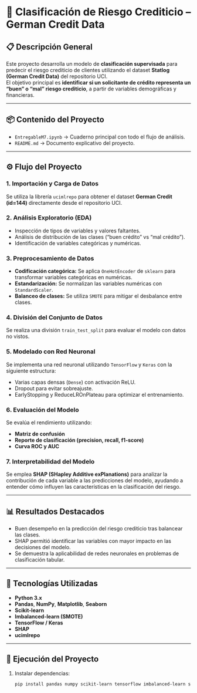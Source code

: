 # 🧠 Clasificación de Riesgo Crediticio – German Credit Data

## 📋 Descripción General
Este proyecto desarrolla un modelo de **clasificación supervisada** para predecir el riesgo crediticio de clientes utilizando el dataset **Statlog (German Credit Data)** del repositorio UCI.  
El objetivo principal es **identificar si un solicitante de crédito representa un “buen” o “mal” riesgo crediticio**, a partir de variables demográficas y financieras.

---

## 📦 Contenido del Proyecto
- `EntregableM7.ipynb` → Cuaderno principal con todo el flujo de análisis.
- `README.md` → Documento explicativo del proyecto.

---

## ⚙️ Flujo del Proyecto

### 1. Importación y Carga de Datos
Se utiliza la librería `ucimlrepo` para obtener el dataset **German Credit (id=144)** directamente desde el repositorio UCI.

### 2. Análisis Exploratorio (EDA)
- Inspección de tipos de variables y valores faltantes.  
- Análisis de distribución de las clases (“buen crédito” vs “mal crédito”).  
- Identificación de variables categóricas y numéricas.

### 3. Preprocesamiento de Datos
- **Codificación categórica:** Se aplica `OneHotEncoder` de `sklearn` para transformar variables categóricas en numéricas.  
- **Estandarización:** Se normalizan las variables numéricas con `StandardScaler`.  
- **Balanceo de clases:** Se utiliza `SMOTE` para mitigar el desbalance entre clases.

### 4. División del Conjunto de Datos
Se realiza una división `train_test_split` para evaluar el modelo con datos no vistos.

### 5. Modelado con Red Neuronal
Se implementa una red neuronal utilizando `TensorFlow` y `Keras` con la siguiente estructura:
- Varias capas densas (`Dense`) con activación ReLU.  
- Dropout para evitar sobreajuste.  
- EarlyStopping y ReduceLROnPlateau para optimizar el entrenamiento.

### 6. Evaluación del Modelo
Se evalúa el rendimiento utilizando:
- **Matriz de confusión**  
- **Reporte de clasificación (precision, recall, f1-score)**  
- **Curva ROC y AUC**

### 7. Interpretabilidad del Modelo
Se emplea **SHAP (SHapley Additive exPlanations)** para analizar la contribución de cada variable a las predicciones del modelo, ayudando a entender cómo influyen las características en la clasificación del riesgo.

---

## 📊 Resultados Destacados
- Buen desempeño en la predicción del riesgo crediticio tras balancear las clases.  
- SHAP permitió identificar las variables con mayor impacto en las decisiones del modelo.  
- Se demuestra la aplicabilidad de redes neuronales en problemas de clasificación tabular.

---

## 🧩 Tecnologías Utilizadas
- **Python 3.x**
- **Pandas**, **NumPy**, **Matplotlib**, **Seaborn**
- **Scikit-learn**
- **Imbalanced-learn (SMOTE)**
- **TensorFlow / Keras**
- **SHAP**
- **ucimlrepo**

---

## 🚀 Ejecución del Proyecto
1. Instalar dependencias:
   ```bash
   pip install pandas numpy scikit-learn tensorflow imbalanced-learn shap ucimlrepo seaborn matplotlib


